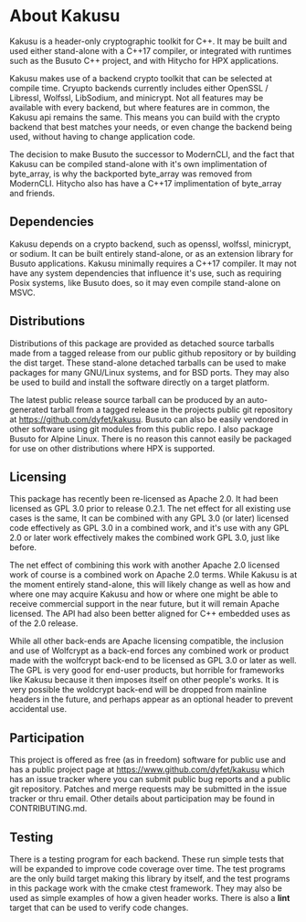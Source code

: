 # About Kakusu

Kakusu is a header-only cryptographic toolkit for C++. It may be built and used
either stand-alone with a C++17 compiler, or integrated with runtimes such as
the Busuto C++ project, and with Hitycho for HPX applications.

Kakusu makes use of a backend crypto toolkit that can be selected at compile
time. Cryupto backends currently includes either OpenSSL / Libressl, Wolfssl,
LibSodium, and minicrypt. Not all features may be available with every backend,
but where features are in common, the Kakusu api remains the same. This means
you can build with the crypto backend that best matches your needs, or even
change the backend being used, without having to change application code.

The decision to make Busuto the successor to ModernCLI, and the fact that
Kakusu can be compiled stand-alone with it's own implimentation of byte\_array,
is why the backported byte\_array was removed from ModernCLI. Hitycho also has
have a C++17 implimentation of byte\_array and friends.

## Dependencies

Kakusu depends on a crypto backend, such as openssl, wolfssl, minicrypt, or
sodium. It can be built entirely stand-alone, or as an extension library for
Busuto applications. Kakusu minimally requires a C++17 compiler. It may not
have any system dependencies that influence it's use, such as requiring Posix
systems, like Busuto does, so it may even compile stand-alone on MSVC.

## Distributions

Distributions of this package are provided as detached source tarballs made
from a tagged release from our public github repository or by building the dist
target. These stand-alone detached tarballs can be used to make packages for
many GNU/Linux systems, and for BSD ports. They may also be used to build and
install the software directly on a target platform.

The latest public release source tarball can be produced by an auto-generated
tarball from a tagged release in the projects public git repository at
https://github.com/dyfet/kakusu. Busuto can also be easily vendored in other
software using git modules from this public repo. I also package Busuto for
Alpine Linux. There is no reason this cannot easily be packaged for use on
other distributions where HPX is supported.

## Licensing

This package has recently been re-licensed as Apache 2.0. It had been licensed
as GPL 3.0 prior to release 0.2.1. The net effect for all existing use cases is
the same, It can be combined with any GPL 3.0 (or later) licensed code
effectively as GPL 3.0 in a combined work, and it's use with any GPL 2.0 or
later work effectively makes the combined work GPL 3.0, just like before.

The net effect of combining this work with another Apache 2.0 licensed work of
course is a combined work on Apache 2.0 terms. While Kakusu is at the moment
entirely stand-alone, this will likely change as well as how and where one may
acquire Kakusu and how or where one might be able to receive commercial support
in the near future, but it will remain Apache licensed. The API had also been
better aligned for C++ embedded uses as of the 2.0 release.

While all other back-ends are Apache licensing compatible, the inclusion and
use of Wolfcrypt as a back-end forces any combined work or product made with
the wolfcrypt back-end to be licensed as GPL 3.0 or later as well. The GPL is
very good for end-user products, but horrible for frameworks like Kakusu
because it then imposes itself on other people's works. It is very possible the
woldcrypt back-end will be dropped from mainline headers in the future, and
perhaps appear as an optional header to prevent accidental use.

## Participation

This project is offered as free (as in freedom) software for public use and has
a public project page at https://www.github.com/dyfet/kakusu which has an issue
tracker where you can submit public bug reports and a public git repository.
Patches and merge requests may be submitted in the issue tracker or thru email.
Other details about participation may be found in CONTRIBUTING.md.

## Testing

There is a testing program for each backend. These run simple tests that will
be expanded to improve code coverage over time. The test programs are the only
build target making this library by itself, and the test programs in this
package work with the cmake ctest framework. They may also be used as simple
examples of how a given header works. There is also a **lint** target that can
be used to verify code changes.

